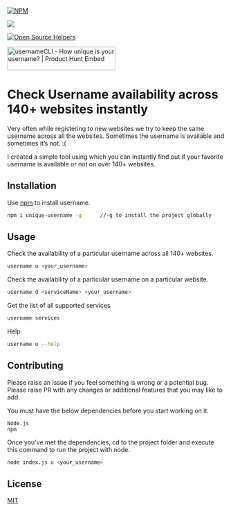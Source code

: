 [![NPM](https://nodei.co/npm/unique-username.png)](https://nodei.co/npm/unique-username/)

![](https://img.shields.io/npm/dm/unique-username.svg)

[![Open Source Helpers](https://www.codetriage.com/gaurav-shankar/check-username/badges/users.svg)](https://www.codetriage.com/gaurav-shankar/check-username)

<p>
    <a href="https://www.producthunt.com/posts/usernamecli?utm_source=badge-featured&utm_medium=badge&utm_souce=badge-usernamecli" target="_blank"><img src="https://api.producthunt.com/widgets/embed-image/v1/featured.svg?post_id=155902&theme=dark" alt="usernameCLI - How unique is your username? | Product Hunt Embed" style="width: 250px; height: 54px;" width="250px" height="54px" />
    </a>
 </p>

#  Check Username availability across 140+ websites instantly

Very often while registering to new websites we try to keep the same username across all the websites. Sometimes the username is available and sometimes it’s not. :(

I created a simple tool using which you can instantly find out if your favorite username is available or not on over 140+ websites.

## Installation

Use [npm](https://www.npmjs.com/package/unique-username) to install username.

```bash
npm i unique-username -g      //-g to install the project globally
```

## Usage
Check the availability of a particular username across all 140+ websites.
```bash
username u <your_username>
```

Check the availability of a particular username on a particular website.
```bash
username d <serviceName> <your_username>
```

Get the list of all supported services
```bash
username services
```

Help
```bash
username u --help
```

## Contributing
Please raise an issue if you feel something is wrong or a potential bug.
Please raise PR with any changes or additional features that you may like to add.

You must have the below dependencies before you start working on it.

    Node.js
    npm

Once you've met the dependencies, cd to the project folder and execute this command to run the project with node.

```bash
node index.js u <your_username>
```
## License
[MIT](https://choosealicense.com/licenses/mit/)
